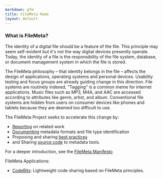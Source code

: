 ```yaml
---
markdown: gfm
title: FileMeta Home
layout: default
---
```

### What is FileMeta?

The identity of a digital file should be a feature of the file. This principle may seem self-evident but it's not the way digital devices presently operate. Today, the identity of a file is the responsibility of the file system, database, or document management system in which the file is stored. 

The FileMeta philosophy – that identity belongs in the file – affects the design of applications, operating systems and personal devices. Usability testing and focus groups are already guiding change in this direction. File systems are routinely indexed, "Tagging" is a common meme for internet applications. Music files such as MP3, M4A, and AAC are accessed according to attributes like genre, artist, and album. Conventional file systems are hidden from users on consumer devices like phones and tablets because they are deemed too difficult to use.

The FileMeta Project seeks to accelerate this change by:

* [Reporting](/Research.html) on related work
* [Documenting](/Metadata.html) metadata formats and file type identification
* Proposing and sharing [best practices](/BestPractices.html)
* and Sharing [source code](http://github.com/FileMeta) to metadata tools. 

For a deeper introduction, see the [FileMeta Manifesto](/Manifesto.html)

FileMeta Applications:

* [CodeBits](/CodeBit.html): Lightweight code sharing based on FileMeta principles.
